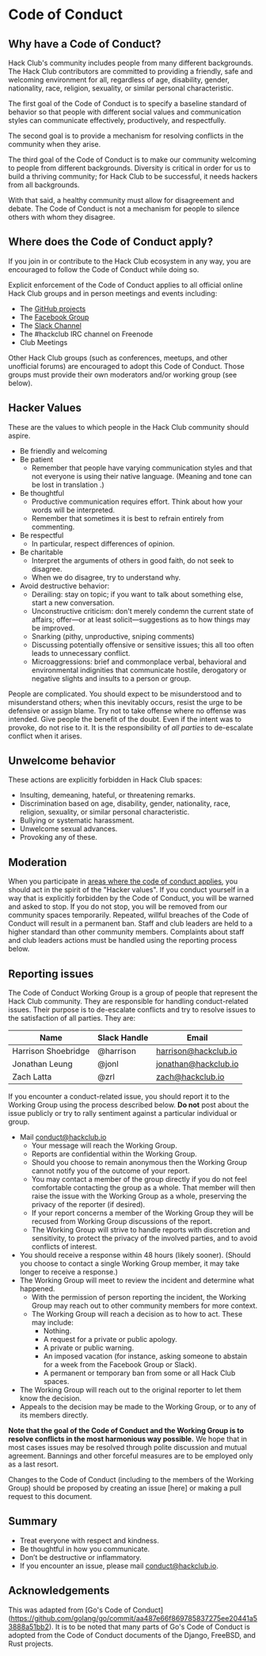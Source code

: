 # Code of Conduct

## Why have a Code of Conduct?

Hack Club's community includes people from many different backgrounds. The Hack
Club contributors are committed to providing a friendly, safe and welcoming
environment for all, regardless of age, disability, gender, nationality, race,
religion, sexuality, or similar personal characteristic.

The first goal of the Code of Conduct is to specify a baseline standard of
behavior so that people with different social values and communication styles
can communicate effectively, productively, and respectfully.

The second goal is to provide a mechanism for resolving conflicts in the
community when they arise.

The third goal of the Code of Conduct is to make our community welcoming to
people from different backgrounds. Diversity is critical in order for us to
build a thriving community; for Hack Club to be successful, it needs hackers
from all backgrounds.

With that said, a healthy community must allow for disagreement and debate. The
Code of Conduct is not a mechanism for people to silence others with whom they
disagree.

## Where does the Code of Conduct apply?

If you join in or contribute to the Hack Club ecosystem in any way, you are
encouraged to follow the Code of Conduct while doing so.

Explicit enforcement of the Code of Conduct applies to all official online Hack
Club groups and in person meetings and events including:

- The [GitHub projects](https://github.com/hackclub/)
- The [Facebook Group](https://www.facebook.com/groups/1501083703514499/)
- The [Slack Channel](https://starthackclub.slack.com)
- The #hackclub IRC channel on Freenode
- Club Meetings

Other Hack Club groups (such as conferences, meetups, and other unofficial
forums) are encouraged to adopt this Code of Conduct. Those groups must provide
their own moderators and/or working group (see below).

## Hacker Values

These are the values to which people in the Hack Club community should aspire.

- Be friendly and welcoming
- Be patient
  - Remember that people have varying communication styles and that not everyone
    is using their native language. (Meaning and tone can be lost in translation
    .)
- Be thoughtful
  - Productive communication requires effort. Think about how your words will be
    interpreted.
  - Remember that sometimes it is best to refrain entirely from commenting.
- Be respectful
  - In particular, respect differences of opinion.
- Be charitable
  - Interpret the arguments of others in good faith, do not seek to disagree.
  - When we do disagree, try to understand why.
- Avoid destructive behavior:
  - Derailing: stay on topic; if you want to talk about something else, start a
    new conversation.
  - Unconstructive criticism: don't merely condemn the current state of affairs;
    offer—or at least solicit—suggestions as to how things may be improved.
  - Snarking (pithy, unproductive, sniping comments)
  - Discussing potentially offensive or sensitive issues; this all too often
    leads to unnecessary conflict.
  - Microaggressions: brief and commonplace verbal, behavioral and environmental
    indignities that communicate hostile, derogatory or negative slights and
    insults to a person or group.

People are complicated. You should expect to be misunderstood and to
misunderstand others; when this inevitably occurs, resist the urge to be
defensive or assign blame. Try not to take offense where no offense was
intended. Give people the benefit of the doubt. Even if the intent was to
provoke, do not rise to it. It is the responsibility of _all parties_ to
de-escalate conflict when it arises.

## Unwelcome behavior

These actions are explicitly forbidden in Hack Club spaces:

- Insulting, demeaning, hateful, or threatening remarks.
- Discrimination based on age, disability, gender, nationality, race, religion,
  sexuality, or similar personal characteristic.
- Bullying or systematic harassment.
- Unwelcome sexual advances.
- Provoking any of these.

## Moderation

When you participate in [areas where the code of conduct
applies](#where-does-the-code-of-conduct-apply), you should act in the spirit of
the "Hacker values". If you conduct yourself in a way that is explicitly
forbidden by the Code of Conduct, you will be warned and asked to stop. If you
do not stop, you will be removed from our community spaces temporarily.
Repeated, willful breaches of the Code of Conduct will result in a permanent
ban. Staff and club leaders are held to a higher standard than other community
members. Complaints about staff and club leaders actions must be handled using
the reporting process below.

## Reporting issues

The Code of Conduct Working Group is a group of people that represent the Hack
Club community. They are responsible for handling conduct-related issues. Their
purpose is to de-escalate conflicts and try to resolve issues to the
satisfaction of all parties. They are:

|Name                | Slack Handle | Email               |
|--------------------|--------------|---------------------|
|Harrison Shoebridge | @harrison    | harrison@hackclub.io|
|Jonathan Leung      | @jonl        | jonathan@hackclub.io|
|Zach Latta          | @zrl         | zach@hackclub.io    |

If you encounter a conduct-related issue, you should report it to the Working
Group using the process described below. **Do not** post about the issue
publicly or try to rally sentiment against a particular individual or group.

- Mail conduct@hackclub.io
  - Your message will reach the Working Group.
  - Reports are confidential within the Working Group.
  - Should you choose to remain anonymous then the Working Group cannot notify
    you of the outcome of your report.
  - You may contact a member of the group directly if you do not feel
    comfortable contacting the group as a whole. That member will then raise the
    issue with the Working Group as a whole, preserving the privacy of the
    reporter (if desired).
  - If your report concerns a member of the Working Group they will be recused
    from Working Group discussions of the report.
  - The Working Group will strive to handle reports with discretion and
    sensitivity, to protect the privacy of the involved parties, and to avoid
    conflicts of interest.
- You should receive a response within 48 hours (likely sooner). (Should you
  choose to contact a single Working Group member, it may take longer to receive
  a response.)
- The Working Group will meet to review the incident and determine what
  happened.
  - With the permission of person reporting the incident, the Working Group may
    reach out to other community members for more context.
  - The Working Group will reach a decision as to how to act. These may include:
    - Nothing.
    - A request for a private or public apology.
    - A private or public warning.
    - An imposed vacation (for instance, asking someone to abstain for a week
      from the Facebook Group or Slack).
    - A permanent or temporary ban from some or all Hack Club spaces.
- The Working Group will reach out to the original reporter to let them know the
  decision.
- Appeals to the decision may be made to the Working Group, or to any of its
  members directly.

**Note that the goal of the Code of Conduct and the Working Group is to resolve
conflicts in the most harmonious way possible.** We hope that in most cases
issues may be resolved through polite discussion and mutual agreement. Bannings
and other forceful measures are to be employed only as a last resort.

Changes to the Code of Conduct (including to the members of the Working Group)
should be proposed by creating an issue [here] or making a pull request to this
document.

## Summary

- Treat everyone with respect and kindness.
- Be thoughtful in how you communicate.
- Don’t be destructive or inflammatory.
- If you encounter an issue, please mail
  conduct@hackclub.io.

## Acknowledgements

This was adapted from [Go's Code of Conduct]
(https://github.com/golang/go/commit/aa487e66f869785837275ee20441a53888a51bb2).
It is to be noted that many parts of Go's Code of Conduct is adopted from the
Code of Conduct documents of the Django, FreeBSD, and Rust projects.
